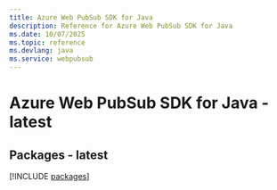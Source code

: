 ```yaml
---
title: Azure Web PubSub SDK for Java
description: Reference for Azure Web PubSub SDK for Java
ms.date: 10/07/2025
ms.topic: reference
ms.devlang: java
ms.service: webpubsub
---
```

# Azure Web PubSub SDK for Java - latest
## Packages - latest
[!INCLUDE [packages](web-pubsub-index.md)]